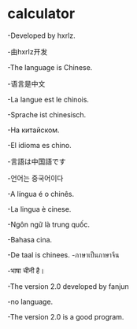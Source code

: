 # calculator

-Developed by hxrlz.

-由hxrlz开发

-The language is Chinese.

-语言是中文

-La langue est le chinois.

-Sprache ist chinesisch.

-На китайском.

-El idioma es chino.

-言語は中国語です

-언어는 중국어이다

-A língua é o chinês.

-La lingua è cinese.

-Ngôn ngữ là trung quốc.

-Bahasa cina.

-De taal is chinees.
-ภาษาเป็นภาษาจีน

-भाषा चीनी है।

-The version 2.0 developed by fanjun

-no language.

-The version 2.0 is a good program.
